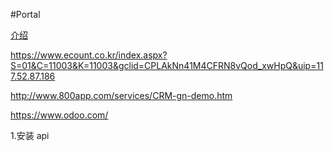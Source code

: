 #Portal 

[介绍](https://github.com/surfingRen/portal/wiki)

https://www.ecount.co.kr/index.aspx?S=01&C=11003&K=11003&gclid=CPLAkNn41M4CFRN8vQod_xwHpQ&uip=117.52.87.186

http://www.800app.com/services/CRM-gn-demo.htm

https://www.odoo.com/

1.安装 api